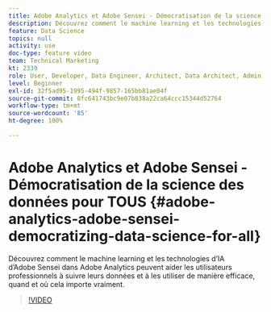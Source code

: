 ```yaml
---
title: Adobe Analytics et Adobe Sensei - Démocratisation de la science des données pour TOUS
description: Découvrez comment le machine learning et les technologies d’IA d’Adobe Sensei dans Adobe Analytics peuvent aider les utilisateurs professionnels à suivre leurs données et à les utiliser de manière efficace, quand et où cela importe vraiment.
feature: Data Science
topics: null
activity: use
doc-type: feature video
team: Technical Marketing
kt: 2339
role: User, Developer, Data Engineer, Architect, Data Architect, Admin, Leader
level: Beginner
exl-id: 32f5ad95-1995-494f-9857-165bb81ae04f
source-git-commit: 8fc641743bc9e07b838a22ca64ccc15344d52764
workflow-type: tm+mt
source-wordcount: '85'
ht-degree: 100%

---
```


# Adobe Analytics et Adobe Sensei - Démocratisation de la science des données pour TOUS {#adobe-analytics-adobe-sensei-democratizing-data-science-for-all}

Découvrez comment le machine learning et les technologies d’IA d’Adobe Sensei dans Adobe Analytics peuvent aider les utilisateurs professionnels à suivre leurs données et à les utiliser de manière efficace, quand et où cela importe vraiment.

>[!VIDEO](https://video.tv.adobe.com/v/39732/?quality=12&learn=on&captions=fre_fr)
